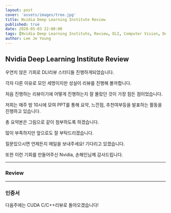 ```yaml
---
layout: post
cover: 'assets/images/tree.jpg'
title: Nvidia Deep Learning Institute Review
published: true
date: 2020-05-03 22:00:00
tags: [Nvidia Deep Learning Institute, Review, DLI, Computer Vision, Deep Learning, Machine Learning]
author: Lee Je Young
---
```


## Nvidia Deep Learning Institute Review

우연치 않은 기회로 DLI리뷰 스터디들 진행하게되었습니다.

각자 다른 이유로 모인 세명이지만 성실이 리뷰를 진행해 볼까합니다.

처음 진행하는 리뷰이기에 어떻게 진행하는지 잘 몰랐던 것이 가장 힘든 점이었습니다.

저희는 매주 밤 10시에 모여 PPT를 통해 요약, 느낀점, 추천여부등을 발표하는 활동을 진행하고 있습니다.

총 요약본은 그림으로 같이 첨부하도록 하겠습니다.

많이 부족하지만 앞으로도 잘 부탁드리겠습니다.

질문있으시면 언제든지 메일을 보내주세요! 기다리고 있겠습니다.

또한 이런 기회를 만들어주신 Nvidia, 손해인님께 감사드립니다.

<hr />

### Review

<amp-img src="{{ site.baseurl }}assets/DLI_Computer_Vision/Review/1.png" width="656" height="400" layout="responsive" alt="" class="mb3"></amp-img>

<amp-img src="{{ site.baseurl }}assets/DLI_Computer_Vision/Review/2.png" width="656" height="400" layout="responsive" alt="" class="mb3"></amp-img>

<amp-img src="{{ site.baseurl }}assets/DLI_Computer_Vision/Review/3.png" width="656" height="400" layout="responsive" alt="" class="mb3"></amp-img>

<amp-img src="{{ site.baseurl }}assets/DLI_Computer_Vision/Review/4.png" width="656" height="400" layout="responsive" alt="" class="mb3"></amp-img>

<amp-img src="{{ site.baseurl }}assets/DLI_Computer_Vision/Review/5.png" width="656" height="400" layout="responsive" alt="" class="mb3"></amp-img>

<amp-img src="{{ site.baseurl }}assets/DLI_Computer_Vision/Review/6.png" width="656" height="400" layout="responsive" alt="" class="mb3"></amp-img>

<amp-img src="{{ site.baseurl }}assets/DLI_Computer_Vision/Review/7.png" width="656" height="400" layout="responsive" alt="" class="mb3"></amp-img>

<amp-img src="{{ site.baseurl }}assets/DLI_Computer_Vision/Review/8.png" width="656" height="400" layout="responsive" alt="" class="mb3"></amp-img>

<amp-img src="{{ site.baseurl }}assets/DLI_Computer_Vision/Review/9.png" width="656" height="400" layout="responsive" alt="" class="mb3"></amp-img>

<amp-img src="{{ site.baseurl }}assets/DLI_Computer_Vision/Review/10.png" width="656" height="400" layout="responsive" alt="" class="mb3"></amp-img>

<amp-img src="{{ site.baseurl }}assets/DLI_Computer_Vision/Review/11.png" width="656" height="400" layout="responsive" alt="" class="mb3"></amp-img>

<amp-img src="{{ site.baseurl }}assets/DLI_Computer_Vision/Review/12.png" width="656" height="400" layout="responsive" alt="" class="mb3"></amp-img>

<amp-img src="{{ site.baseurl }}assets/DLI_Computer_Vision/Review/13.png" width="656" height="400" layout="responsive" alt="" class="mb3"></amp-img>

<amp-img src="{{ site.baseurl }}assets/DLI_Computer_Vision/Review/14.png" width="656" height="400" layout="responsive" alt="" class="mb3"></amp-img>

<amp-img src="{{ site.baseurl }}assets/DLI_Computer_Vision/Review/15.png" width="656" height="400" layout="responsive" alt="" class="mb3"></amp-img>

<amp-img src="{{ site.baseurl }}assets/DLI_Computer_Vision/Review/16.png" width="656" height="400" layout="responsive" alt="" class="mb3"></amp-img>

<amp-img src="{{ site.baseurl }}assets/DLI_Computer_Vision/Review/17.png" width="656" height="400" layout="responsive" alt="" class="mb3"></amp-img>

<amp-img src="{{ site.baseurl }}assets/DLI_Computer_Vision/Review/18.png" width="656" height="400" layout="responsive" alt="" class="mb3"></amp-img>

<amp-img src="{{ site.baseurl }}assets/DLI_Computer_Vision/Review/19.png" width="656" height="400" layout="responsive" alt="" class="mb3"></amp-img>

<amp-img src="{{ site.baseurl }}assets/DLI_Computer_Vision/Review/20.png" width="656" height="400" layout="responsive" alt="" class="mb3"></amp-img>

<amp-img src="{{ site.baseurl }}assets/DLI_Computer_Vision/Review/21.png" width="656" height="400" layout="responsive" alt="" class="mb3"></amp-img>


<hr />

### 인증서

<amp-img src="{{ site.baseurl }}assets/DLI_Computer_Vision/In/Fundamentals_of_DL_for_Computer_Vision_institute_구정수.png" width="656" height="400" layout="responsive" alt="" class="mb3"></amp-img>
<amp-img src="{{ site.baseurl }}assets/DLI_Computer_Vision/In/Fundamentals_of_DL_for_Computer_Vision_institute_박경훈.png" width="656" height="400" layout="responsive" alt="" class="mb3"></amp-img>
<amp-img src="{{ site.baseurl }}assets/DLI_Computer_Vision/In/Fundamentals_of_DL_for_Computer_Vision_institute_이제영.png" width="656" height="400" layout="responsive" alt="" class="mb3"></amp-img>


다음주에는 CUDA C/C++리뷰로 돌아오겠습니다!